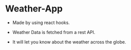 # Weather-App
- Made by using react hooks.

- Weather Data is fetched from a rest API.

- It will let you know about the weather across the globe.
